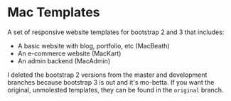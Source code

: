 Mac Templates
=============

A set of responsive website templates for bootstrap 2 and 3 that includes:
  * A basic website with blog, portfolio, etc (MacBeath)
  * An e-commerce website (MacKart)
  * An admin backend (MacAdmin)

I deleted the bootstrap 2 versions from the master and development branches
because bootstrap 3 is out and it's mo-betta. If you want the original,
unmolested templates, they can be found in the `original` branch.
